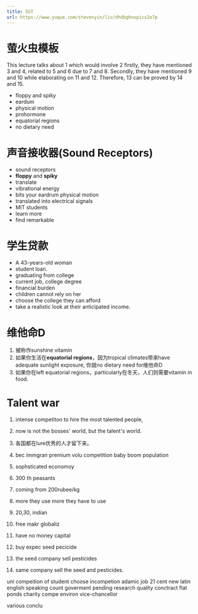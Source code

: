 ```yaml
---
title: SST
url: https://www.yuque.com/stevenyin/liv/dhdbghnxpics2o7p
---
```


<a name="dEBIT"></a>

# 萤火虫模板

This lecture talks about 1 which would involve 2
firstly, they have mentioned 3 and 4, related to 5 and 6 due to 7 and 8.
Secondly, they have mentioned 9 and 10 while elaborating on 11 and 12.
Therefore, 13 can be proved by 14 and 15.

- floppy and spiky
- eardum
- physical motion
- prohormone
- equatorial regions
- no dietary need

<a name="TAhSs"></a>

# 声音接收器(Sound Receptors)

- sound receptors
- **floppy** and **spiky**
- translate
- vibrational energy
- bits your eardrum physical motion
- translated into electrical signals
- MIT students
- learn more
- find remarkable <a name="AuoRJ"></a>

# 学生贷款

- A 43-years-old woman
- student loan.
- graduating from college
- current job, college degree
- financial burden
- children cannot rely on her
- choose the college they can afford
- take a realistic look at their anticipated income. <a name="uZNii"></a>

# 维他命D

1. 被称作sunshine vitamin
2. 如果你生活在**equatorial regions**，因为tropical climates带来have adequate sunlight exposure, 你就no dietary need for维他命D
3. 如果你在left equatorial regions，particularly在冬天，人们则需要vitamin in food. <a name="pmz7K"></a>

# Talent war

1. intense competiton to hire the most talented people,

2. now is not the bosses' world, but the talent's world.

3. 各国都在lure优秀的人才留下来。

4. bec immgran premium volu competition baby boom population

5. sophsticated economoy

6. 300 th peasants

7. coming from  200rubee/kg

8. more they use more they have to use

9. 20,30, indian

10. free makr globaliz

11. have no money capital

12. buy expec seed pecicide

13. the seed company sell pesticides

14. same company sell the seed and pesticides.

uni compeition of student
choose incompetion
adamic job
21 cent new latin
english speaking count
goverment pending
research quality
conctract
flat ponds
charity
compe environ
vice-chancellor

various conclu
